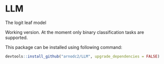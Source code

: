 # LLM
The logit leaf model

Working version. At the moment only binary classification tasks are supported.

This package can be installed using following command:

```r
devtools::install_github("arnodc2/LLM", upgrade_dependencies = FALSE)
```
